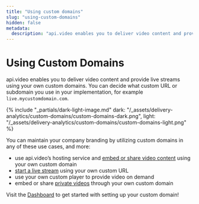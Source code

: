 ```yaml
---
title: "Using custom domains"
slug: "using-custom-domains"
hidden: false
metadata: 
  description: "api.video enables you to deliver video content and provide live streams using your own custom domains. This guide explains how you can utilize the feature."
---
```

Using Custom Domains
====================

api.video enables you to deliver video content and provide live streams using your own custom domains. You can decide what custom URL or subdomain you use in your implementation, for example `live.mycustomdomain.com`.

{% include "_partials/dark-light-image.md" dark: "/_assets/delivery-analytics/custom-domains/custom-domains-dark.png", light: "/_assets/delivery-analytics/custom-domains/custom-domains-light.png" %}

You can maintain your company branding by utilizing custom domains in any of these use cases, and more:

- use api.video’s hosting service and [embed or share video content](/vod/get-started-in-5-minutes) using your own custom domain
- [start a live stream](/live-streaming/create-a-live-stream) using your own custom URL
- use your own custom player to provide video on demand
- embed or share [private videos](/delivery-analytics/video-privacy-access-management.md) through your own custom domain

Visit the [Dashboard](https://dashboard.api.video/domains) to get started with setting up your custom domain!
